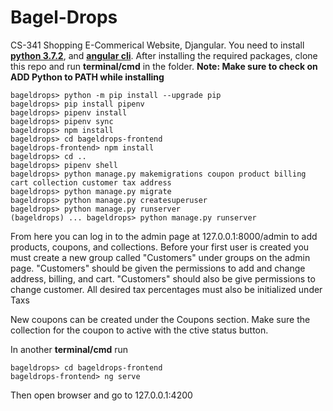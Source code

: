 # Bagel-Drops
CS-341 Shopping E-Commerical Website, Djangular. You need to install [**python 3.7.2**](https://www.python.org/downloads/release/python-372/), 
and [**angular cli**](https://angular.io/guide/quickstart). After installing the required packages, clone this repo and run **terminal/cmd** 
in the folder. **Note: Make sure to check on ADD Python to PATH while installing**
```console
bageldrops> python -m pip install --upgrade pip
bageldrops> pip install pipenv
bageldrops> pipenv install
bageldrops> pipenv sync
bageldrops> npm install
bageldrops> cd bageldrops-frontend
bageldrops-frontend> npm install
bageldrops> cd ..
bageldrops> pipenv shell
bageldrops> python manage.py makemigrations coupon product billing cart collection customer tax address
bageldrops> python manage.py migrate
bageldrops> python manage.py createsuperuser
bageldrops> python manage.py runserver
(bageldrops) ... bageldrops> python manage.py runserver
```
From here you can log in to the admin page at 127.0.0.1:8000/admin to add products, coupons, and collections.
Before your first user is created you must create a new group called "Customers" under groups on the admin page.
"Customers" should be given the permissions to add and change address, billing, and cart.
"Customers" should also be give permissions to change customer.
All desired tax percentages must also be initialized under Taxs

New coupons can be created under the Coupons section. Make sure the collection for the coupon to active with the ctive status button.

In another **terminal/cmd** run
```console
bageldrops> cd bageldrops-frontend
bageldrops-frontend> ng serve
```
Then open browser and go to 127.0.0.1:4200

